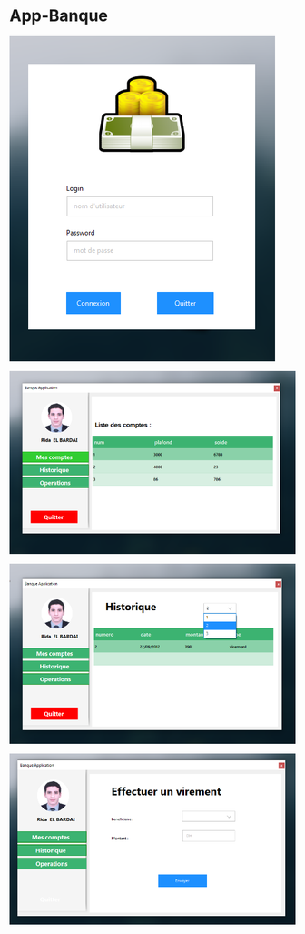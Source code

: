 # App-Banque


![alt text](https://github.com/ridaelbardai/App-Banque/blob/master/login.png)


![alt text](https://github.com/ridaelbardai/App-Banque/blob/master/comptes.png)



![alt text](https://github.com/ridaelbardai/App-Banque/blob/master/historique.png)



![alt text](https://github.com/ridaelbardai/App-Banque/blob/master/operaton.png)
